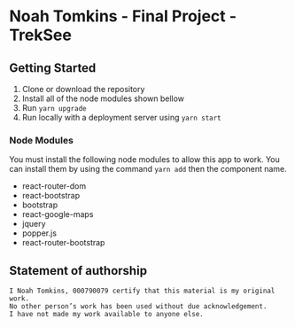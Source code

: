 # Noah Tomkins - Final Project - TrekSee

## Getting Started

1. Clone or download the repository
2. Install all of the node modules shown bellow
3. Run `yarn upgrade`
4. Run locally with a deployment server using `yarn start`

### Node Modules

You must install the following node modules to allow this app to work.
You can install them by using the command `yarn add` then the component name.

* react-router-dom
* react-bootstrap
* bootstrap
* react-google-maps
* jquery
* popper.js
* react-router-bootstrap

## Statement of authorship

    I Noah Tomkins, 000790079 certify that this material is my original work. 
    No other person’s work has been used without due acknowledgement. 
    I have not made my work available to anyone else.
